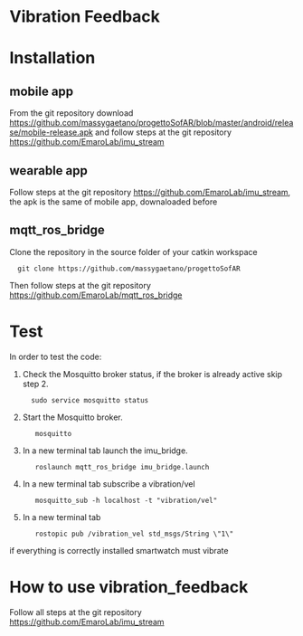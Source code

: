 # Vibration Feedback

 # Installation

 ## mobile app

   From the git repository download https://github.com/massygaetano/progettoSofAR/blob/master/android/release/mobile-release.apk            and follow   steps at the git repository https://github.com/EmaroLab/imu_stream

 ## wearable app

   Follow steps at the git repository https://github.com/EmaroLab/imu_stream, the apk is the same of mobile app, downaloaded                before
  
 ## mqtt_ros_bridge
        
   Clone the repository in the source folder of your catkin workspace
   
      git clone https://github.com/massygaetano/progettoSofAR
  
   Then follow steps at the git repository https://github.com/EmaroLab/mqtt_ros_bridge

   # Test
   
   In order to test the code:

   1. Check the Mosquitto broker status, if the broker is already active skip step 2.
      
            sudo service mosquitto status
    
   2. Start the Mosquitto broker.
       
             mosquitto
   
   3. In a new terminal tab launch the imu_bridge.

             roslaunch mqtt_ros_bridge imu_bridge.launch 
  
   4. In a new terminal tab subscribe a vibration/vel
    
             mosquitto_sub -h localhost -t "vibration/vel"
             
   5. In a new terminal tab 
            
             rostopic pub /vibration_vel std_msgs/String \"1\"
   if everything is correctly installed smartwatch must vibrate  
   
   # How to use vibration_feedback
  
   Follow all steps at the git repository https://github.com/EmaroLab/imu_stream 
  
  
